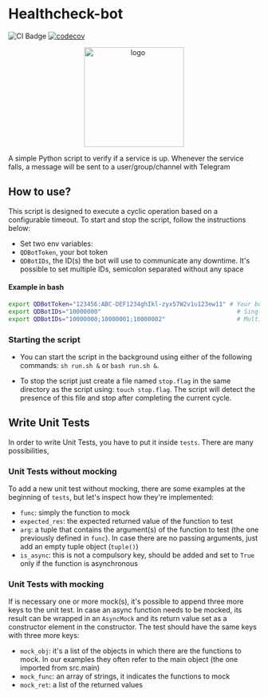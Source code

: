 # Healthcheck-bot
![CI Badge](https://github.com/QD-2022/Healthcheck-bot/actions/workflows/ci.yml/badge.svg)
[![codecov](https://codecov.io/gh/QD-2022/Healthcheck-bot/branch/main/graph/badge.svg?token=G54CHQRYTC)](https://codecov.io/gh/QD-2022/Healthcheck-bot)

<p align="center">
    <img src="icon.jpeg" alt="logo" width="200">
</p>

A simple Python script to verify if a service is up. Whenever the service falls, a message will be sent to a user/group/channel with Telegram

## How to use?
This script is designed to execute a cyclic operation based on a configurable timeout. To start and stop the script, follow the instructions below:

- Set two env variables:
- `QDBotToken`, your bot token
- `QDBotIDs`, the ID(s) the bot will use to communicate any downtime. It's possible to set multiple IDs, semicolon separated without any space

#### Example in bash
```bash
export QDBotToken="123456:ABC-DEF1234ghIkl-zyx57W2v1u123ew11" # Your bot token
export QDBotIDs="10000000"                                      # Single ID
export QDBotIDs="10000000;10000001;10000002"                    # Multiple IDs
```

### Starting the script 
- You can start the script in the background using either of the following commands: `sh run.sh &` or `bash run.sh &`.

- To stop the script just create a file named `stop.flag` in the same directory as the script using: `touch stop.flag`. The script will detect the presence of this file and stop after completing the current cycle.

## Write Unit Tests
In order to write Unit Tests, you have to put it inside `tests`.
There are many possibilities, 

### Unit Tests without mocking
To add a new unit test without mocking, there are some examples at the beginning of `tests`, but let's inspect how they're implemented:
- `func`: simply the function to mock
- `expected_res`: the expected returned value of the function to test
- `arg`: a tuple that contains the argument(s) of the function to test (the one previously defined in `func`). In case there are no passing arguments, just add an empty tuple object (`tuple()`)
- `is_async`: this is not a compulsory key, should be added and set to `True` only if the function is asynchronous

### Unit Tests with mocking
If is necessary one or more mock(s), it's possible to append three more keys to the unit test.
In case an async function needs to be mocked, its result can be wrapped in an `AsyncMock` and its return value set as a constructor element in the constructor. 
The test should have the same keys with three more keys:
- `mock_obj`: it's a list of the objects in which there are the functions to mock. In our examples they often refer to the main object (the one imported from src.main)
- `mock_func`: an array of strings, it indicates the functions to mock
- `mock_ret`: a list of the returned values